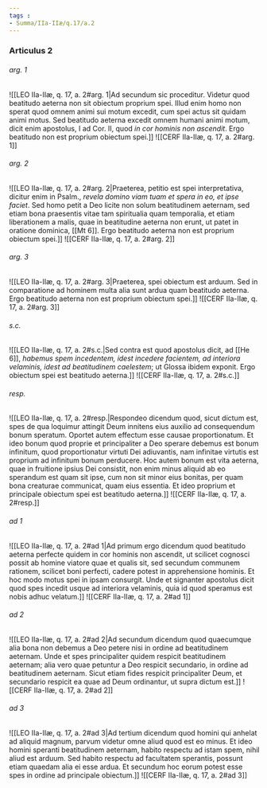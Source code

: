 ```yaml
---
tags : 
- Summa/IIa-IIæ/q.17/a.2
---
```


### Articulus 2

###### arg. 1
![[LEO IIa-IIæ, q. 17, a. 2#arg. 1|Ad secundum sic proceditur. Videtur quod beatitudo aeterna non sit obiectum proprium spei. Illud enim homo non sperat quod omnem animi sui motum excedit, cum spei actus sit quidam animi motus. Sed beatitudo aeterna excedit omnem humani animi motum, dicit enim apostolus, I ad Cor. II, quod *in cor hominis non ascendit*. Ergo beatitudo non est proprium obiectum spei.]]
![[CERF IIa-IIæ, q. 17, a. 2#arg. 1]]

###### arg. 2
![[LEO IIa-IIæ, q. 17, a. 2#arg. 2|Praeterea, petitio est spei interpretativa, dicitur enim in Psalm., *revela domino viam tuam et spera in eo, et ipse faciet*. Sed homo petit a Deo licite non solum beatitudinem aeternam, sed etiam bona praesentis vitae tam spiritualia quam temporalia, et etiam liberationem a malis, quae in beatitudine aeterna non erunt, ut patet in oratione dominica, [[Mt 6]]. Ergo beatitudo aeterna non est proprium obiectum spei.]]
![[CERF IIa-IIæ, q. 17, a. 2#arg. 2]]

###### arg. 3
![[LEO IIa-IIæ, q. 17, a. 2#arg. 3|Praeterea, spei obiectum est arduum. Sed in comparatione ad hominem multa alia sunt ardua quam beatitudo aeterna. Ergo beatitudo aeterna non est proprium obiectum spei.]]
![[CERF IIa-IIæ, q. 17, a. 2#arg. 3]]

###### s.c.
![[LEO IIa-IIæ, q. 17, a. 2#s.c.|Sed contra est quod apostolus dicit, ad [[He 6]], *habemus spem incedentem, idest incedere facientem, ad interiora velaminis, idest ad beatitudinem caelestem*; ut Glossa ibidem exponit. Ergo obiectum spei est beatitudo aeterna.]]
![[CERF IIa-IIæ, q. 17, a. 2#s.c.]]

###### resp.
![[LEO IIa-IIæ, q. 17, a. 2#resp.|Respondeo dicendum quod, sicut dictum est, spes de qua loquimur attingit Deum innitens eius auxilio ad consequendum bonum speratum. Oportet autem effectum esse causae proportionatum. Et ideo bonum quod proprie et principaliter a Deo sperare debemus est bonum infinitum, quod proportionatur virtuti Dei adiuvantis, nam infinitae virtutis est proprium ad infinitum bonum perducere. Hoc autem bonum est vita aeterna, quae in fruitione ipsius Dei consistit, non enim minus aliquid ab eo sperandum est quam sit ipse, cum non sit minor eius bonitas, per quam bona creaturae communicat, quam eius essentia. Et ideo proprium et principale obiectum spei est beatitudo aeterna.]]
![[CERF IIa-IIæ, q. 17, a. 2#resp.]]

###### ad 1
![[LEO IIa-IIæ, q. 17, a. 2#ad 1|Ad primum ergo dicendum quod beatitudo aeterna perfecte quidem in cor hominis non ascendit, ut scilicet cognosci possit ab homine viatore quae et qualis sit, sed secundum communem rationem, scilicet boni perfecti, cadere potest in apprehensione hominis. Et hoc modo motus spei in ipsam consurgit. Unde et signanter apostolus dicit quod spes incedit usque ad interiora velaminis, quia id quod speramus est nobis adhuc velatum.]]
![[CERF IIa-IIæ, q. 17, a. 2#ad 1]]

###### ad 2
![[LEO IIa-IIæ, q. 17, a. 2#ad 2|Ad secundum dicendum quod quaecumque alia bona non debemus a Deo petere nisi in ordine ad beatitudinem aeternam. Unde et spes principaliter quidem respicit beatitudinem aeternam; alia vero quae petuntur a Deo respicit secundario, in ordine ad beatitudinem aeternam. Sicut etiam fides respicit principaliter Deum, et secundario respicit ea quae ad Deum ordinantur, ut supra dictum est.]]
![[CERF IIa-IIæ, q. 17, a. 2#ad 2]]

###### ad 3
![[LEO IIa-IIæ, q. 17, a. 2#ad 3|Ad tertium dicendum quod homini qui anhelat ad aliquid magnum, parvum videtur omne aliud quod est eo minus. Et ideo homini speranti beatitudinem aeternam, habito respectu ad istam spem, nihil aliud est arduum. Sed habito respectu ad facultatem sperantis, possunt etiam quaedam alia ei esse ardua. Et secundum hoc eorum potest esse spes in ordine ad principale obiectum.]]
![[CERF IIa-IIæ, q. 17, a. 2#ad 3]]

